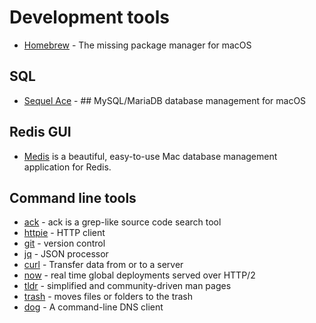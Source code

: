 # Development tools

* [Homebrew](https://brew.sh/) - The missing package manager for macOS

## SQL

- [Sequel Ace](https://sequel-ace.com/) - ## MySQL/MariaDB database management for macOS

## Redis GUI

- [Medis](https://getmedis.com/) is a beautiful, easy-to-use Mac database management application for Redis.

## Command line tools

* [ack](https://beyondgrep.com/)  - ack is a grep-like source code search tool
* [httpie](https://github.com/jakubroztocil/httpie) - HTTP client
* [git](https://github.com/git/git) - version control
* [jq](https://github.com/stedolan/jq) - JSON processor
* [curl](https://curl.haxx.se/docs/manpage.html) - Transfer data from or to a server
* [now](https://github.com/zeit/now-cli) - real time global deployments served over HTTP/2
* [tldr](https://github.com/tldr-pages/tldr) - simplified and community-driven man pages
* [trash](http://hasseg.org/trash/)  - moves files or folders to the trash
* [dog](https://github.com/ogham/dog) - A command-line DNS client